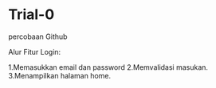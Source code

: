 # Trial-0
percobaan Github

Alur Fitur Login:

1.Memasukkan email dan password
2.Memvalidasi masukan.
3.Menampilkan halaman home.

